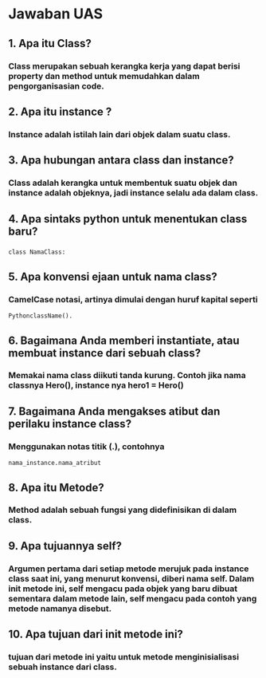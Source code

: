 # Jawaban UAS

## 1. Apa itu <b>Class</b>?

 ### Class merupakan sebuah kerangka kerja yang dapat berisi property dan method untuk memudahkan dalam pengorganisasian code. 


## 2. Apa itu <b>instance</b> ?

 ### Instance adalah istilah lain dari objek dalam suatu class.


## 3. Apa hubungan antara <b>class</b> dan <b>instance</b>?

 ### Class adalah kerangka untuk membentuk suatu objek dan instance adalah objeknya, jadi instance selalu ada dalam class.


## 4. Apa <b>sintaks python </b> untuk menentukan <b>class baru</b>?

 ###     
    class NamaClass:


## 5. Apa konvensi ejaan untuk <b>nama class</b>?

 ### CamelCase notasi, artinya dimulai dengan huruf kapital seperti 
    PythonclassName().


## 6. Bagaimana Anda memberi <b>instantiate</b>, atau <b>membuat instance</b> dari sebuah class?

 ### Memakai nama class diikuti tanda kurung. Contoh jika nama classnya Hero(),  instance nya hero1 = Hero()

## 7. Bagaimana Anda <b>mengakses atibut</b> dan <b>perilaku instance class</b>?

 ### Menggunakan notas titik (.), contohnya 
    nama_instance.nama_atribut


## 8. Apa itu <b>Metode</b>?

 ### Method adalah sebuah fungsi yang didefinisikan di dalam class.


## 9. Apa tujuannya <b>self</b>?

 ### Argumen pertama dari setiap metode merujuk pada instance class saat ini, yang menurut konvensi, diberi nama self. Dalam __init__ metode ini, self mengacu pada objek yang baru dibuat sementara dalam metode lain, self mengacu pada contoh yang metode namanya disebut.


## 10. Apa tujuan dari __init__ metode ini?

 ### tujuan dari metode ini yaitu untuk metode menginisialisasi sebuah instance dari class.

 